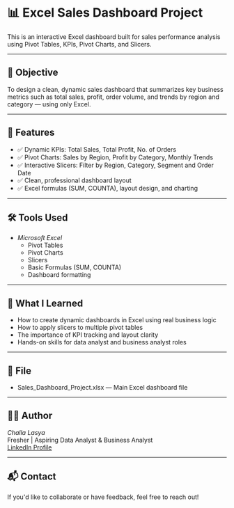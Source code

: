 # 📊 Excel Sales Dashboard Project

This is an interactive Excel dashboard built for sales performance analysis using Pivot Tables, KPIs, Pivot Charts, and Slicers.

---

## 🎯 Objective

To design a clean, dynamic sales dashboard that summarizes key business metrics such as total sales, profit, order volume, and trends by region and category — using only Excel.

---

## 📌 Features

- ✅ Dynamic KPIs: Total Sales, Total Profit, No. of Orders
- ✅ Pivot Charts: Sales by Region, Profit by Category, Monthly Trends
- ✅ Interactive Slicers: Filter by Region, Category, Segment and Order Date
- ✅ Clean, professional dashboard layout
- ✅ Excel formulas (SUM, COUNTA), layout design, and charting

---

## 🛠 Tools Used

- *Microsoft Excel*
  - Pivot Tables
  - Pivot Charts
  - Slicers
  - Basic Formulas (SUM, COUNTA)
  - Dashboard formatting

---

## 🧠 What I Learned

- How to create dynamic dashboards in Excel using real business logic  
- How to apply slicers to multiple pivot tables  
- The importance of KPI tracking and layout clarity  
- Hands-on skills for data analyst and business analyst roles

---

## 📁 File

- Sales_Dashboard_Project.xlsx — Main Excel dashboard file

---

## 🧑‍💻 Author

*Challa Lasya*  
Fresher | Aspiring Data Analyst & Business Analyst  
[LinkedIn Profile](https://www.linkedin.com/in/lasya-challa/)

---

## 📬 Contact

If you'd like to collaborate or have feedback, feel free to reach out!
